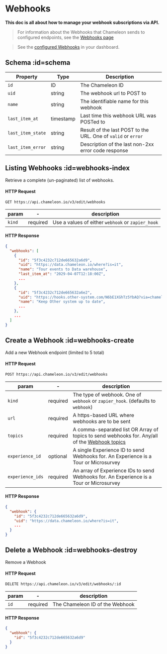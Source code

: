 # Webhooks

**This doc is all about how to manage your webhook subscriptions via API.**

> For information about the Webhooks that Chameleon sends to configured endpoints, see the [Webhooks page](webhooks/overview.md)

> See the [configured Webhooks](https://app.chameleon.io/settings/integrations/webhooks) in your dashboard.


## Schema :id=schema

| Property | Type | Description |
| --- | --- | --- |
| `id` | ID | The Chameleon ID |
| `uid` | string | The webhook url to POST to |
| `name` | string | The identifiable name for this webhook |
| `last_item_at` | timestamp | Last time this webhook URL was POSTed to |
| `last_item_state` | string | Result of the last POST to the URL. One of `valid` or `error` |
| `last_item_error` | string | Description of the last non-2xx error code response |


## Listing Webhooks :id=webhooks-index

Retrieve a complete (un-paginated) list of webhooks.

#### HTTP Request

```
GET https://api.chameleon.io/v3/edit/webhooks
```

| param  | -        | description                                                  |
| ------ | -------- | ------------------------------------------------------------ |
| `kind`        | required | Use a values of either `webhook` or `zapier_hook`                     |


#### HTTP Response

```json
{
  "webhooks": [
    {
      "id": "5f3c4232c712de665632a6d9",
      "uid": "https://data.chameleon.io/where?is=it",
      "name": "Tour events to Data warehouse",
      "last_item_at": "2029-04-07T12:18:00Z",
      ...
    },
    {
      "id": "5f3c4232c712de665632a6e2",
      "uid": "https://hooks.other-system.com/N6bE1XGhTz5YbAQ?via=chameleon",
      "name": "Keep Other system up to date",
      ...
    },
    ...
  ]
}
```


## Create a Webhook :id=webhooks-create

Add a new Webhook endpoint (limited to 5 total)

#### HTTP Request

```
POST https://api.chameleon.io/v3/edit/webhooks
```

| param  | -        | description                                                  |
| ------ | -------- | ------------------------------------------------------------ |
| `kind`  | required | The type of webhook. One of `webhook` or `zapier_hook`. (defaults to `webhook`) |
| `url`  | required | A https-based URL where webhooks are to be sent              |
| `topics` | required | A comma-separated list OR Array of topics to send webhooks for. Any/all of the [Webhook topics](webhooks/overview.md?id=topics)             |
| `experience_id` | optional | A single Experience ID to send Webhooks for. An Experience is a Tour or Microsurvey |
| `experience_ids` | required | An array of Experience IDs to send Webhooks for. An Experience is a Tour or Microsurvey |


#### HTTP Response

```json
{
  "webhook": {
    "id": "5f3c4232c712de665632a6d9",
    "uid": "https://data.chameleon.io/where?is=it",
    ...
  }
}
```


## Delete a Webhook :id=webhooks-destroy

Remove a Webhook

#### HTTP Request

```
DELETE https://api.chameleon.io/v3/edit/webhooks/:id
```

| param  | -        | description                                                  |
| ------ | -------- | ------------------------------------------------------------ |
| `id`  | required | The Chameleon ID of the Webhook |


#### HTTP Response

```json
{
  "webhook": {
    "id": "5f3c4232c712de665632a6d9"
  }
}
```


